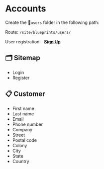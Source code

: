 # Accounts
Create the 📁`users` folder in the following path:

Route: `/site/blueprints/users/`

User registration – [**Sign Up**](https://getkirby.com/docs/cookbook/forms/user-registration)

## 🗂 Sitemap
- Login
- Register

## 📋 Customer
- First name
- Last name
- Email
- Phone number
- Company
- Street
- Postal code
- Colony
- City
- State
- Country
